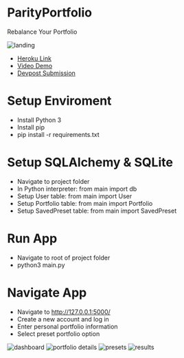 # ParityPortfolio
Rebalance Your Portfolio

![landing](https://user-images.githubusercontent.com/69094063/114373681-75b9e600-9b48-11eb-894b-954555a9774e.png)

- [Heroku Link](https://parity-portfolio.herokuapp.com/)
- [Video Demo](https://youtu.be/XSBdlFVdDJA)
- [Devpost Submission](https://devpost.com/software/parity-portfolio#updates)

# Setup Enviroment
- Install Python 3
- Install pip
- pip install -r requirements.txt

# Setup SQLAlchemy & SQLite
- Navigate to project folder
- In Python interpreter: from main import db
- Setup User table: from main import User
- Setup Portfolio table: from main import Portfolio
- Setup SavedPreset table: from main import SavedPreset

# Run App
- Navigate to root of project folder <br/>
- python3 main.py

# Navigate App
- Navigate to http://127.0.0.1:5000/
- Create a new account and log in
- Enter personal portfolio information
- Select preset portfolio option

![dashboard](https://user-images.githubusercontent.com/69094063/114373728-7fdbe480-9b48-11eb-9fec-434834d294b3.png)
![portfolio details](https://user-images.githubusercontent.com/69094063/114373776-8e2a0080-9b48-11eb-86f3-2c29c195f457.png)
![presets](https://user-images.githubusercontent.com/69094063/114373781-9124f100-9b48-11eb-907b-ad5486fadb4d.png)
![results](https://user-images.githubusercontent.com/69094063/114373788-92561e00-9b48-11eb-808b-80e0bb689287.png)
